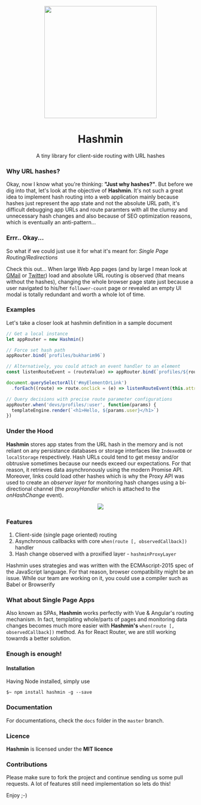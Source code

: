 <p align="center">
<img height="300px" src="https://github.com/bukharim96/hashmin/blob/master/assets/hashmin-logo.svg" />
</p>

<h1 align="center">Hashmin</h1>

<p align="center">
A tiny library for client-side routing with URL hashes
</p>

### Why URL hashes?

Okay, now I know what you're thinking: **"Just why hashes?"**. But before we dig into that, let's look at the objective of **Hashmin**. It's not such a great idea to implement hash routing into a web application mainly because hashes just represent the app state and not the absolute URL path, it's difficult debugging app URLs and route paramters with all the clumsy and unnecessary hash changes and also because of SEO optimization reasons, which is eventually an anti-pattern...

### Errr.. Okay...

So what if we could just use it for what it's meant for: *Single Page Routing/Redirections*

Check this out... When large Web App pages (and by large I mean look at [GMail](gmail.com) or [Twitter](twitter.com)) load and absolute URL routing is observed (that means without the hashes), changing the whole browser page state just because a user navigated to his/her `follower-count` page or revealed an empty UI modal is totally redundant and worth a whole lot of time.

### Examples

Let's take a closer look at hashmin definition in a sample document
```javascript
// Get a local instance
let appRouter = new Hashmin()

// Force set hash path
appRouter.bind(`profiles/bukharim96`)

// Alternatively, you could attach an event handler to an element
const listenRouteEvent = (routeValue) => appRouter.bind(`profiles/${routeValue}`)

document.querySelectorAll('#myElementOrLink')
  .forEach((route) => route.onclick = (e) => listenRouteEvent(this.attributes['route-value'].value))

// Query decisions with precise route parameter configurations
appRouter.when('devs/profiles/:user', function(params) {
  templateEngine.render(`<h1>Hello, ${params.user}</h1>`)
})
```

### Under the Hood

**Hashmin** stores app states from the URL hash in the memory and is not reliant on any persistance databases or storage interfaces like `IndexedDB` or `localStorage` respectively. Hash URLs could tend to get messy and/or obtrusive sometimes because our needs exceed our expectations. For that reason, it retrieves data asynchronously using the modern Promise API. Moreover, links could load other hashes which is why the Proxy API was used to create an *observer layer* for monitoring hash changes using a bi-directional channel (the *proxyHandler* which is attached to the *onHashChange* event).

<p align="center">
<img src="https://github.com/bukharim96/hashmin/blob/master/assets/hashmin-layer-def.svg" />
</p>

### Features
1. Client-side (single page oriented) routing
2. Asynchronous callbacks with core `when(route [, observedCallback])` handler
3. Hash change observed with a proxified layer - `hashminProxyLayer`

Hashmin uses strategies and was written with the ECMAscript-2015 spec of the JavaScript language. For that reason, browser compatibility might be an issue. While our team are working on it, you could use a compiler such as Babel or Browserify

### What about Single Page Apps

Also known as SPAs, **Hashmin** works perfectly with Vue & Angular's routing mechanism. In fact, templating whole/parts of pages and monitoring data changes becomes much more easier with **Hashmin's** `when(route [, observedCallback])` method. As for React Router, we are still working towarrds a better solution.

### Enough is enough!

#### Installation

Having Node installed, simply use

    $~ npm install hashmin -g --save

### Documentation

For documentations, check the `docs` folder in the `master` branch.

### Licence

**Hashmin** is licensed under the **MIT licence**

### Contributions

Please make sure to fork the project and continue sending us some pull requests. A lot of features still need implementation so lets do this!

Enjoy ;-)
